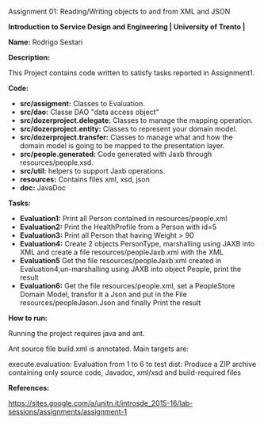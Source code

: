 Assignment 01: Reading/Writing objects to and from XML and JSON

**Introduction to Service Design and Engineering | University of Trento |** 

**Name:** Rodrigo Sestari

**Description:**

This Project contains code written to satisfy tasks reported in Assignment1.





**Code:**

* **src/assigment:** Classes to Evaluation.
* **src/dao:** Classe DAO "data access object"
* **src/dozerproject.delegate:** Classes to manage the mapping operation.
* **src/dozerproject.entity:**   Classes to represent your domain model.
* **src/dozerproject.transfer:** Classes to manage what and how the domain model is going to be mapped to the presentation layer.  
* **src/people.generated:** Code generated with Jaxb through resources/people.xsd.
* **src/util:** helpers to support Jaxb operations.
* **resources:** Contains files xml, xsd, json
* **doc:** JavaDoc






**Tasks:**

* **Evaluation1:** Print all Person contained in resources/people.xml
* **Evaluation2:** Print the HealthProfile from a Person with id=5
* **Evaluation3:** Print  all Person that having  Weight > 90
* **Evaluation4:** Create 2 objects PersonType, marshalling using JAXB into XML and create a file resources/peopleJaxb.xml with the XML 
* **Evaluation5** Get the file  resources/peopleJaxb.xml created in Evaluation4,un-marshalling using JAXB into object People, print the result  
* **Evaluation6:** Get the file resources/people.xml, set a PeopleStore Domain Model, transfor it a Json and put in the File resources/peopleJason.Json and finally Print the result






**How to run:**

Running the project requires java and ant.

Ant source file build.xml is annotated. Main targets are:

execute.evaluation: Evaluation from 1 to 6 to test 
dist: Produce a ZIP archive containing only source code, Javadoc, xml/xsd and build-required files






**References:**

https://sites.google.com/a/unitn.it/introsde_2015-16/lab-sessions/assignments/assignment-1

